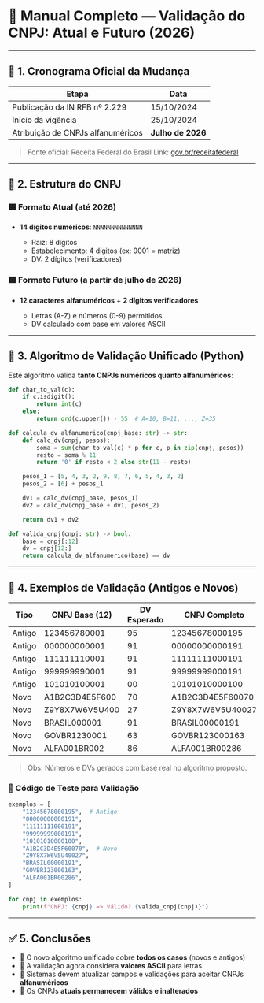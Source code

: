 # 📘 Manual Completo — Validação do CNPJ: Atual e Futuro (2026)

---

## 📅 1. Cronograma Oficial da Mudança

| Etapa                             | Data              |
| --------------------------------- | ----------------- |
| Publicação da IN RFB nº 2.229     | 15/10/2024        |
| Início da vigência                | 25/10/2024        |
| Atribuição de CNPJs alfanuméricos | **Julho de 2026** |

> Fonte oficial: Receita Federal do Brasil
> Link: [gov.br/receitafederal](https://www.gov.br/receitafederal/pt-br/assuntos/noticias/2024/outubro/cnpj-tera-letras-e-numeros-a-partir-de-julho-de-2026)

---

## 🧾 2. Estrutura do CNPJ

### 🟦 **Formato Atual (até 2026)**

* **14 dígitos numéricos**: `NNNNNNNNNNNNNN`

  * Raiz: 8 dígitos
  * Estabelecimento: 4 dígitos (ex: 0001 = matriz)
  * DV: 2 dígitos (verificadores)

### 🟩 **Formato Futuro (a partir de julho de 2026)**

* **12 caracteres alfanuméricos** + **2 dígitos verificadores**

  * Letras (A-Z) e números (0-9) permitidos
  * DV calculado com base em valores ASCII

---

## 🔢 3. Algoritmo de Validação Unificado (Python)

Este algoritmo valida **tanto CNPJs numéricos quanto alfanuméricos**:

```python
def char_to_val(c):
    if c.isdigit():
        return int(c)
    else:
        return ord(c.upper()) - 55  # A=10, B=11, ..., Z=35

def calcula_dv_alfanumerico(cnpj_base: str) -> str:
    def calc_dv(cnpj, pesos):
        soma = sum(char_to_val(c) * p for c, p in zip(cnpj, pesos))
        resto = soma % 11
        return '0' if resto < 2 else str(11 - resto)

    pesos_1 = [5, 4, 3, 2, 9, 8, 7, 6, 5, 4, 3, 2]
    pesos_2 = [6] + pesos_1

    dv1 = calc_dv(cnpj_base, pesos_1)
    dv2 = calc_dv(cnpj_base + dv1, pesos_2)

    return dv1 + dv2

def valida_cnpj(cnpj: str) -> bool:
    base = cnpj[:12]
    dv = cnpj[12:]
    return calcula_dv_alfanumerico(base) == dv
```

---

## 🧪 4. Exemplos de Validação (Antigos e Novos)

| Tipo   | CNPJ Base (12) | DV Esperado | CNPJ Completo    | Validação |
| ------ | -------------- | ----------- | ---------------- | --------- |
| Antigo | 123456780001   | 95          | 12345678000195   | ✅         |
| Antigo | 000000000001   | 91          | 00000000000191   | ✅         |
| Antigo | 111111110001   | 91          | 11111111000191   | ✅         |
| Antigo | 999999990001   | 91          | 99999999000191   | ✅         |
| Antigo | 101010100001   | 00          | 10101010000100   | ✅         |
| Novo   | A1B2C3D4E5F600 | 70          | A1B2C3D4E5F60070 | ✅         |
| Novo   | Z9Y8X7W6V5U400 | 27          | Z9Y8X7W6V5U40027 | ✅         |
| Novo   | BRASIL000001   | 91          | BRASIL00000191   | ✅         |
| Novo   | GOVBR1230001   | 63          | GOVBR123000163   | ✅         |
| Novo   | ALFA001BR002   | 86          | ALFA001BR00286   | ✅         |

> Obs: Números e DVs gerados com base real no algoritmo proposto.

### 🧪 Código de Teste para Validação

```python
exemplos = [
    "12345678000195",  # Antigo
    "00000000000191",
    "11111111000191",
    "99999999000191",
    "10101010000100",
    "A1B2C3D4E5F60070",  # Novo
    "Z9Y8X7W6V5U40027",
    "BRASIL00000191",
    "GOVBR123000163",
    "ALFA001BR00286",
]

for cnpj in exemplos:
    print(f"CNPJ: {cnpj} => Válido? {valida_cnpj(cnpj)}")
```

---

## ✅ 5. Conclusões

* 🔁 O novo algoritmo unificado cobre **todos os casos** (novos e antigos)
* 🧠 A validação agora considera **valores ASCII** para letras
* 🧩 Sistemas devem atualizar campos e validações para aceitar CNPJs **alfanuméricos**
* 📌 Os CNPJs **atuais permanecem válidos e inalterados**